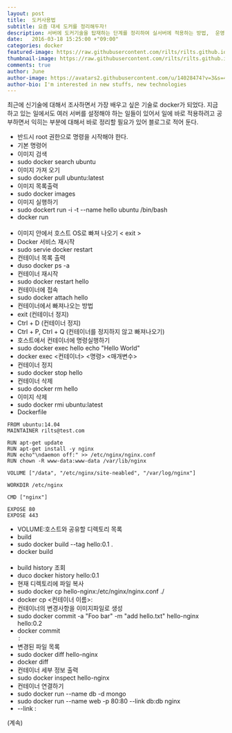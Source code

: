 ```yaml
---
layout: post
title:  도커사용법
subtitle: 요즘 대세 도커를 정리해두자!
description: 서버에 도커기술을 탑재하는 단계를 정리하여 실서버에 적용하는 방법,  운영하는 방법, 복제하는 방법, 서비스를 적용하는 방법등을 전부 정리할 예정이다. 
date:   2016-03-18 15:25:00 +"09:00"
categories: docker
featured-image: https://raw.githubusercontent.com/rilts/rilts.github.io/master/images/docker-wallpaper-black.jpg
thumbnail-image: https://raw.githubusercontent.com/rilts/rilts.github.io/master/images/docker-wallpaper-black.jpg
comments: true
author: June
author-image: https://avatars2.githubusercontent.com/u/14028474?v=3&s=400
author-bio: I'm interested in new stuffs, new technologies 
---
```


최근에 신기술에 대해서 조사하면서 가장 배우고 싶은 기술로 docker가 되었다. 지금 하고 있는 일에서도 여러 서버를 설정해야 하는 일들이 있어서 일에 바로 적용하려고 공부하면서 익히는 부분에 대해서 바로 정리할 필요가 있어 블로그로 적어 둔다. 

* 반드시 root 권한으로 명령을 시작해야 한다.
* 기본 명령어
 * 이미지 검색
  * sudo docker search ubuntu
 * 이미지 가져 오기
  * sudo docker pull ubuntu:latest
 * 이미지 목록출력
  * sudo docker images
 * 이미지 실행하기
  * sudo dockert run -i -t --name hello ubuntu /bin/bash
  * docker run <option> <image name> <run program>
  * 이미지 안에서 호스트 OS로 빠져 나오기 < exit >
 * Docker 서비스 재시작
  * sudo servie docker restart
 * 컨테이너 목록 출력 
  * duso docker ps -a
 * 컨테이너 재시작
  * sudo docker restart hello
 * 컨테이너에 접속
  * sudo docker attach hello
 * 컨테이너에서 빠져나오는 방법
  * exit (컨테이너 정지)
  * Ctrl + D (컨테이너 정지)
  * Ctrl + P, Ctrl + Q (컨테이너를 정지하지 않고 빠져나오기) 
 * 호스트에서 컨테이너에 명령실행하기
  * sudo docker exec hello echo "Hello World"
  * docker exec <컨테이너> <명령> <매개변수>
 * 컨테이너 정지
  * sudo docker stop hello
 * 컨테이너 삭제
  * sudo docker rm hello
 * 이미지 삭제
  * sudo docker rmi ubuntu:latest
* Dockerfile
```script
FROM ubuntu:14.04
MAINTAINER rilts@test.com

RUN apt-get update
RUN apt-get install -y nginx
RUN echo"\ndaemon off:" >> /etc/nginx/nginx.conf
RUN chown -R www-data:www-data /var/lib/nginx

VOLUME ["/data", "/etc/nginx/site-neabled", "/var/log/nginx"]

WORKDIR /etc/nginx

CMD ["nginx"]

EXPOSE 80
EXPOSE 443
```
  * VOLUME:호스트와 공유할 디렉토리 목록
 * build
  * sudo docker build --tag hello:0.1 .
  * docker build <option> <Dockerfile path>
  * build history 조회
  * duco docker history hello:0.1
 * 현재 디렉토리에 파일 복사
  * sudo docker cp hello-nginx:/etc/nginx/nginx.conf ./
  * docker cp <컨테이너 이름>:<path> <host path>
 * 컨테이너의 변경사항을 이미지파일로 생성
  * sudo docker commit -a "Foo bar" -m "add hello.txt" hello-nginx hello:0.2
  * docker commit <option> <container name> <image name>:<tag>
 * 변경된 파일 목록
  * sudo docker diff hello-nginx
  * docker diff <container name>
 * 컨테이너 세부 정보 출력
  * sudo docker inspect hello-nginx
* 컨테이너 연결하기
 * sudo docker run --name db -d mongo
 * sudo docker run --name web -p 80:80 --link db:db nginx
 * --link <container name>:<alias>

(계속)
